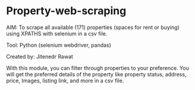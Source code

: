 # Property-web-scraping

AIM: To scrape all available (171) properties (spaces for rent or buying) using XPATHS with selenium in a csv file.

Tool: Python (selenium webdriver, pandas)

Created by: Jitenedr Rawat

With this module, you can filter through properties to your preference.
You will get the preferred details of the property like property status, address, price, Images, listing link, and more in a csv file.
